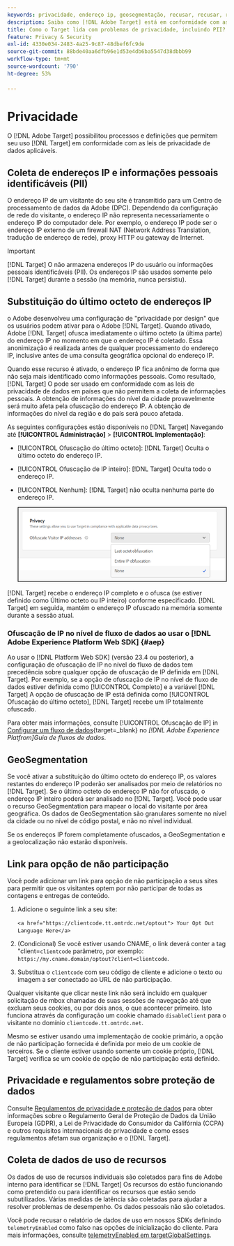 ```yaml
---
keywords: privacidade, endereço ip, geosegmentação, recusar, recusar, recusar, privacidade de dados, regulamentos governamentais, regulamentos, gdpr, ccpa, privacidade, informações de identificação pessoal, PII
description: Saiba como [!DNL Adobe Target] está em conformidade com as leis de privacidade de dados aplicáveis, incluindo a coleta e o tratamento de endereços IP, PII e instruções de recusa.
title: Como o Target lida com problemas de privacidade, incluindo PII?
feature: Privacy & Security
exl-id: 4330e034-2483-4a25-9c87-48dbef6fc9de
source-git-commit: 88bde40aa6dfb96e1d53e4db6ba5547d38dbbb99
workflow-type: tm+mt
source-wordcount: '790'
ht-degree: 53%

---
```


# Privacidade

O [!DNL Adobe Target] possibilitou processos e definições que permitem seu uso [!DNL Target] em conformidade com as leis de privacidade de dados aplicáveis.

## Coleta de endereços IP e informações pessoais identificáveis (PII)

O endereço IP de um visitante do seu site é transmitido para um Centro de processamento de dados da Adobe (DPC). Dependendo da configuração de rede do visitante, o endereço IP não representa necessariamente o endereço IP do computador dele. Por exemplo, o endereço IP pode ser o endereço IP externo de um firewall NAT (Network Address Translation, tradução de endereço de rede), proxy HTTP ou gateway de Internet.

>[!IMPORTANT]
>
>[!DNL Target] O não armazena endereços IP do usuário ou informações pessoais identificáveis (PII). Os endereços IP são usados somente pelo [!DNL Target] durante a sessão (na memória, nunca persistiu).

## Substituição do último octeto de endereços IP

o Adobe desenvolveu uma configuração de &quot;privacidade por design&quot; que os usuários podem ativar para o Adobe [!DNL Target]. Quando ativado, Adobe [!DNL Target] ofusca imediatamente o último octeto (a última parte) do endereço IP no momento em que o endereço IP é coletado. Essa anonimização é realizada antes de qualquer processamento do endereço IP, inclusive antes de uma consulta geográfica opcional do endereço IP.

Quando esse recurso é ativado, o endereço IP fica anônimo de forma que não seja mais identificado como informações pessoais. Como resultado, [!DNL Target] O pode ser usado em conformidade com as leis de privacidade de dados em países que não permitem a coleta de informações pessoais. A obtenção de informações do nível da cidade provavelmente será muito afeta pela ofuscação do endereço IP. A obtenção de informações do nível da região e do país será pouco afetada.

As seguintes configurações estão disponíveis no [!DNL Target] Navegando até **[!UICONTROL Administração]** > **[!UICONTROL Implementação]**:

* [!UICONTROL Ofuscação do último octeto]: [!DNL Target] Oculta o último octeto do endereço IP.
* [!UICONTROL Ofuscação de IP inteiro]: [!DNL Target] Oculta todo o endereço IP.
* [!UICONTROL Nenhum]: [!DNL Target] não oculta nenhuma parte do endereço IP.

  ![obfuscate-ip-options](assets/obfuscate-ip.png)

[!DNL Target] recebe o endereço IP completo e o ofusca (se estiver definido como Último octeto ou IP inteiro) conforme especificado. [!DNL Target] em seguida, mantém o endereço IP ofuscado na memória somente durante a sessão atual.

### Ofuscação de IP no nível de fluxo de dados ao usar o [!DNL Adobe Experience Platform Web SDK] {#aep}

Ao usar o [!DNL Platform Web SDK] (versão 23.4 ou posterior), a configuração de ofuscação de IP no nível do fluxo de dados tem precedência sobre qualquer opção de ofuscação de IP definida em [!DNL Target]. Por exemplo, se a opção de ofuscação de IP no nível de fluxo de dados estiver definida como [!UICONTROL Completo] e a variável [!DNL Target] A opção de ofuscação de IP está definida como [!UICONTROL Ofuscação do último octeto], [!DNL Target] recebe um IP totalmente ofuscado.

Para obter mais informações, consulte [!UICONTROL Ofuscação de IP] in [Configurar um fluxo de dados](https://experienceleague.adobe.com/docs/experience-platform/datastreams/configure.html){target=_blank} no *[!DNL Adobe Experience Platfrom]Guia de fluxos de dados*.

## GeoSegmentation 

Se você ativar a substituição do último octeto do endereço IP, os valores restantes do endereço IP poderão ser analisados por meio de relatórios no [!DNL Target]. Se o último octeto do endereço IP não for ofuscado, o endereço IP inteiro poderá ser analisado no [!DNL Target]. Você pode usar o recurso GeoSegmentation para mapear o local do visitante por área geográfica. Os dados de GeoSegmentation são granulares somente no nível da cidade ou no nível de código postal, e não no nível individual.

Se os endereços IP forem completamente ofuscados, a GeoSegmentation e a geolocalização não estarão disponíveis.

## Link para opção de não participação

Você pode adicionar um link para opção de não participação a seus sites para permitir que os visitantes optem por não participar de todas as contagens e entregas de conteúdo.

1. Adicione o seguinte link a seu site:

   `<a href="https://clientcode.tt.omtrdc.net/optout"> Your Opt Out Language Here</a>`

1. (Condicional) Se você estiver usando CNAME, o link deverá conter a tag &quot;client=`clientcode` parâmetro, por exemplo:
   `https://my.cname.domain/optout?client=clientcode`.

1. Substitua o `clientcode` com seu código de cliente e adicione o texto ou imagem a ser conectado ao URL de não participação.

Qualquer visitante que clicar neste link não será incluído em qualquer solicitação de mbox chamadas de suas sessões de navegação até que excluam seus cookies, ou por dois anos, o que acontecer primeiro. Isto funciona através da configuração um cookie chamado `disableClient` para o visitante no domínio `clientcode.tt.omtrdc.net`.

Mesmo se estiver usando uma implementação de cookie primário, a opção de não participação fornecida é definida por meio de um cookie de terceiros. Se o cliente estiver usando somente um cookie próprio, [!DNL Target] verifica se um cookie de opção de não participação está definido.

## Privacidade e regulamentos sobre proteção de dados

Consulte [Regulamentos de privacidade e proteção de dados](/help/dev/before-implement/privacy/cmp-privacy-and-general-data-protection-regulation.md) para obter informações sobre o Regulamento Geral de Proteção de Dados da União Europeia (GDPR), a Lei de Privacidade do Consumidor da Califórnia (CCPA) e outros requisitos internacionais de privacidade e como esses regulamentos afetam sua organização e o [!DNL Target].

## Coleta de dados de uso de recursos

Os dados de uso de recursos individuais são coletados para fins de Adobe interno para identificar se [!DNL Target] Os recursos do estão funcionando como pretendido ou para identificar os recursos que estão sendo subutilizados. Várias medidas de latência são coletadas para ajudar a resolver problemas de desempenho. Os dados pessoais não são coletados.

Você pode recusar o relatório de dados de uso em nossos SDKs definindo `telemetryEnabled` como falso nas opções de inicialização do cliente. Para mais informações, consulte [telemetryEnabled em targetGlobalSettings](/help/dev/implement/client-side/atjs/atjs-functions/targetglobalsettings.md#telemetryenabled).
